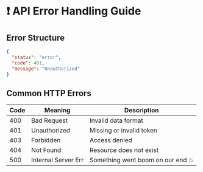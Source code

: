 <!--
START OF: docs/api/error-handling.md
Purpose: Document error codes, messages, and client expectations.
Update Frequency: When error responses are updated.
-->

# ❗ API Error Handling Guide

## Error Structure
```json
{
  "status": "error",
  "code": 401,
  "message": "Unauthorized"
}
```


## Common HTTP Errors

| Code | Meaning             | Description                       |
|------|---------------------|-----------------------------------|
| 400  | Bad Request         | Invalid data format               |
| 401  | Unauthorized        | Missing or invalid token          |
| 403  | Forbidden           | Access denied                     |
| 404  | Not Found           | Resource does not exist           |
| 500  | Internal Server Err | Something went boom on our end 💥 |

<!-- END OF: docs/api/error-handling.md -->
